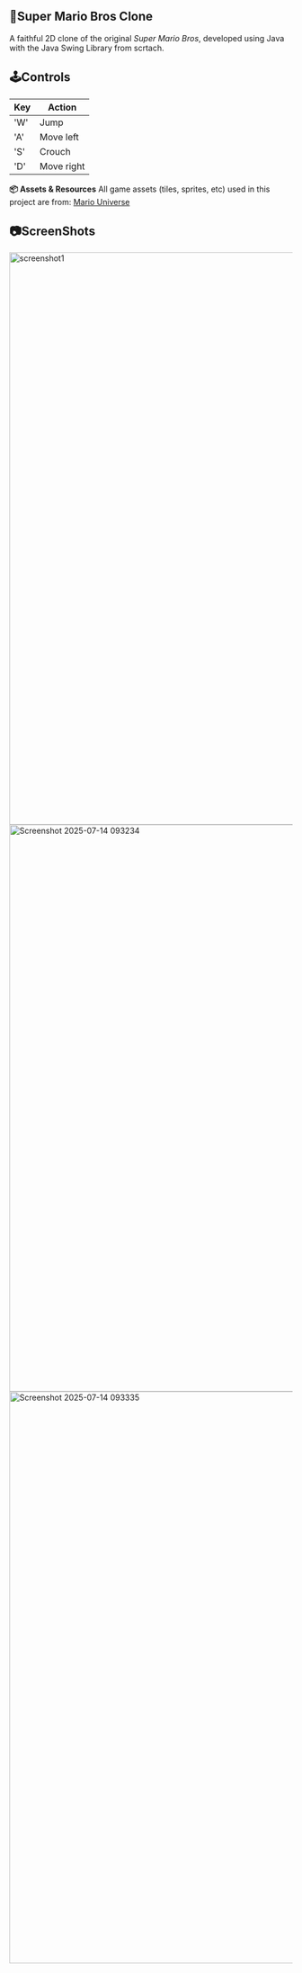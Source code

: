 **🍄Super Mario Bros Clone**
---
A faithful 2D clone of the original *Super Mario Bros*, developed using Java with the Java Swing Library from scrtach. 

**🕹️Controls**
---
| Key       | Action          |
|-----------|-----------------|
| 'W'       | Jump            |
| 'A'       | Move left       |
| 'S'       | Crouch          |
| 'D'       | Move right      |

**📦 Assets & Resources**
All game assets (tiles, sprites, etc) used in this project are from:
[Mario Universe](https://www.mariouniverse.com/sprites-nes-smb/#google_vignette)

**📷ScreenShots**
---
<img width="1004" height="1018" alt="screenshot1" src="https://github.com/user-attachments/assets/47ec55a9-f75c-4f2b-aeb9-972dac530d3a" />
<img width="1009" height="1008" alt="Screenshot 2025-07-14 093234" src="https://github.com/user-attachments/assets/b4e886aa-6ef9-4807-8482-3b3d9d67ccb2" />
<img width="1007" height="1017" alt="Screenshot 2025-07-14 093335" src="https://github.com/user-attachments/assets/455a4227-d159-43e2-b36d-fc04622d72d7" />
